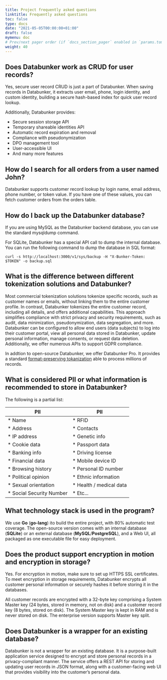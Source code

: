 ```yaml
---
title: Project frequently asked questions
linktitle: Frequently asked questions
toc: false
type: docs
date: "2021-05-05T00:00:00+01:00"
draft: false
mymenu: doc
# Prev/next pager order (if `docs_section_pager` enabled in `params.toml`)
weight: 40
---
```


## Does Databunker work as CRUD for user records?

Yes, secure user record CRUD is just a part of Databunker. When saving records in Databunker, it extracts user email, phone, login identity, and custom identity, building a secure hash-based index for quick user record lookup.

Additionally, Databunker provides:
* Secure session storage API
* Temporary shareable identities API
* Automatic record expiration and removal
* Compliance with pseudonymization
* DPO management tool
* User-accessible UI
* And many more features

## How do I search for all orders from a user named John?

Databunker supports customer record lookup by login name, email address, phone number, or token value. If you have one of these values, you can fetch customer orders from the orders table.

## How do I back up the Databunker database?

If you are using MySQL as the Databunker backend database, you can use the standard mysqldump command.

For SQLite, Databunker has a special API call to dump the internal database. You can run the following command to dump the database in SQL format:

```
curl -s http://localhost:3000/v1/sys/backup -H "X-Bunker-Token: $TOKEN" -o backup.sql
```

## What is the difference between different tokenization solutions and Databunker?

Most commercial tokenization solutions tokenize specific records, such as customer names or emails, without linking them to the entire customer profile. In contrast, Databunker tokenizes the entire customer record, including all details, and offers additional capabilities. This approach simplifies compliance with strict privacy and security requirements, such as audit, data minimization, pseudonymization, data segregation, and more. Databunker can be configured to allow end users (data subjects) to log into their customer portal, view all personal data stored in Databunker, update personal information, manage consents, or request data deletion. Additionally, we offer numerous APIs to support GDPR compliance.

In addtion to open-source Databunker, we offer Databunker Pro. It provides a standard <a href="/databunker-pro-docs/tokenization/">format-preserving tokanization</a> able to process millions of records.

## What is considered PII or what information is recommended to store in Databunker?

The following is a partial list:

| PII                           | PII                       |
| ----------------------------- | ------------------------- |
| * Name                        | * RFID                    |
| * Address                     | * Contacts                |
| * IP address                  | * Genetic info            |
| * Cookie data                 | * Passport data           |
| * Banking info                | * Driving license         |
| * Financial data              | * Mobile device ID        |
| * Browsing history            | * Personal ID number      |
| * Political opinion           | * Ethnic information      |
| * Sexual orientation          | * Health / medical data   |
| * Social Security Number      | * Etc...                  |


## What technology stack is used in the program?

We use **Go** (**go-lang**) ito build the entire project, with 80% automatic test coverage. The open-source version comes with an internal database (**SQLite**) or an external database (**MySQL**/**PostgreSQL**), and a Web UI, all packaged as one executable file for easy deployment.

## Does the product support encryption in motion and encryption in storage?
Yes. For encryption in motion, make sure to set up HTTPS SSL certificates. To meet encryption in storage requirements, Databunker encrypts all customer personal information or securely hashes it before storing it in the databases.

All customer records are encrypted with a 32-byte key comprising a System Master key (24 bytes, stored in memory, not on disk) and a customer record key (8 bytes, stored on disk). The System Master key is kept in RAM and is never stored on disk. The enterprise version supports Master key split.

## Does Databunker is a wrapper for an existing database?

Databunker is not a wrapper for an existing database. It is a purpose-built application service designed to encrypt and store personal records in a privacy-compliant manner. The service offers a REST API for storing and updating user records in JSON format, along with a customer-facing web UI that provides visibility into the customer’s personal data.
